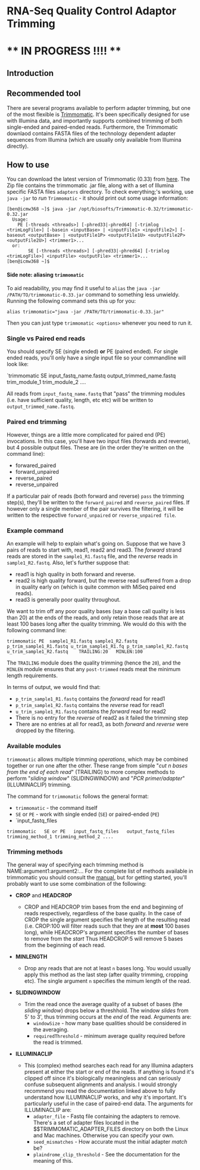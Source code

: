 # RNA-Seq Quality Control Adaptor Trimming

# ** IN PROGRESS !!!! **

## Introduction




## Recommended tool

There are several programs available to perform  adapter trimming, but one of the most flexible is [Trimmomatic](http://www.usadellab.org/cms/?page=trimmomatic). It's been specifically designed for use with Illumina data, and importantly supports combined trimming of both single-ended and paired-ended reads. Furthermore, the Trimmomatic downlaod contains FASTA files of the technology dependent adapter sequences from Illumina (which are usually only available from Illumina directly).


## How to use

You can download the latest version of Trimmomatic (0.33) from [here](http://www.usadellab.org/cms/uploads/supplementary/Trimmomatic/Trimmomatic-0.33.zip). The Zip file contains the trimmomatic .jar file, along with a set of Illumina specific FASTA files `adapters` directory. To check everything;'s working, use `java -jar` to *run* `Trimmomatic` - it should print out some usage information:

	[ben@icmw368 ~]$ java -jar /opt/biosofts/Trimmomatic-0.32/trimmomatic-0.32.jar 
	  Usage: 
		PE [-threads <threads>] [-phred33|-phred64] [-trimlog <trimLogFile>] [-basein <inputBase> | <inputFile1> <inputFile2>] [-baseout <outputBase> | <outputFile1P> <outputFile1U> <outputFile2P> <outputFile2U>] <trimmer1>...
   	  or: 
        	SE [-threads <threads>] [-phred33|-phred64] [-trimlog <trimLogFile>] <inputFile> <outputFile> <trimmer1>...
	[ben@icmw368 ~]$ 

#### Side note: aliasing `trimmomatic`

To aid readability, you may find it useful to `alias` the `java -jar /PATH/TO/trimmomatic-0.33.jar` command to something less unwieldy. Running the following command sets this up for you:

	alias trimmomatic="java -jar /PATH/TO/trimmomatic-0.33.jar"

Then you can just type `trimmomatic <options>` whenever you need to run it.


### Single vs Paired end reads

You should specify SE (single ended) **or** PE (paired ended).  For single ended reads, you'll only have a single input file so your commandline will look like:

`trimmomatic   SE   input_fastq_name.fastq  output_trimmed_name.fastq   trim_module_1   trim_module_2 ....

All reads from `input_fastq_name.fastq` that "pass" the trimming modules (i.e. have sufficient quality, length, etc etc) will be written to `output_trimmed_name.fastq`. 

### Paired end trimming

However, things are a little more complicated for paired end (PE) invocations. In this case, you'll have two input files (forwards and reverse), but 4 possible output files. These are (in the order they're written on the command line):

   - forwared_paired
   - forward_unpaired
   - reverse_paired
   - reverse_unpaired
   
If a particular pair of reads (both forward and reverse) `pass` the trimming step(s), they'll be written to the `forward_paired` and `reverse_paired` files. If however only a single member of the pair survives the filtering, it will be written to the respective `forward_unpaired` or `reverse_unpaired file`. 


### Example command
An example will help to explain what's going on. Suppose that we have 3 pairs of reads to start with, read1, read2 and read3. The *forward* strand reads are stored in the `sample1_R1.fastq` file, and the *reverse* reads in `sample1_R2.fastq`. Also, let's further suppose that:

  - read1 is high quality in both forward and reverse.
  - read2 is high quality forward, but the reverse read suffered from a drop in quality early on (which is quite common with MiSeq paired end reads).
  - read3 is generally poor quality throughout.


We want to trim off any poor quality bases (say a base call quality is less than 20) at the ends of the reads, and only retain those reads that are at least 100 bases long after the quality trimming. We would do this with the following command line:

   `trimmomatic PE  sample1_R1.fastq sample1_R2.fastq  p_trim_sample1_R1.fastq u_trim_sample1_R1.fq p_trim_sample1_R2.fastq u_trim_sample1_R2.fastq    TRAILING:20   MINLEN:100`
   
The `TRAILING` module does the quality trimming (hence the `20`), and the `MINLEN` module ensures that any `post-trimmed` reads meat the minimum length requirements.

In terms of output, we would find that:

   - `p_trim_sample1_R1.fastq` contains the *forward* read for read1
   - `p_trim_sample1_R2.fastq` contains the *reverse* read for read1
   - `u_trim_sample1_R1.fastq` contains the *forward* read for read2
   - There is no entry for the *reverse* of read2 as it failed the trimming step
   - There are no entries at all for read3, as both *forward* and *reverse* were dropped by the filtering.



### Available modules

`trimmomatic` allows multiple trimming *operations*, which may be combined together or run one after the other. These range from simple "*cut n bases from the end of each read*" (TRAILING) to more complex methods to perform "*sliding window*" (SLIDINGWINDOW) and "*PCR primer/adapter*" (ILLUMINACLIP) trimming. 

The command for `trimmomatic` follows the general format:
   - `trimmomatic` - the command itself
   - `SE` or `PE` - work with single ended (`SE`) or paired-ended (`PE`)
   - `input_fastq_files

`trimmomatic   SE or PE   input_fastq_files   output_fastq_files  trimming_method_1 trimming_method_2 ....`

### Trimming methods

The general way of specifying each trimming method is NAME:argument1:argument2:... For the complete list of methods available in trimmomatic you should consult the [manual](http://www.usadellab.org/cms/uploads/supplementary/Trimmomatic/TrimmomaticManual_V0.33.pdf), but for getting started, you'll probably want to use some combination of the following:

   - **CROP** and **HEADCROP**
       - CROP and HEADCROP trim bases from the end and beginning of reads respectively, regardless of the base quality. In the case of CROP the single argument specifies the length of the resulting read (i.e. CROP:100 will filter reads such that they are at **most** 100 bases long), while HEADCROP's argument specifies the number of bases to remove from the *start* Thus HEADCROP:5 will remove 5 bases from the beginning of each read.
       
   - **MINLENGTH**
       - Drop any reads that are not at least `n` bases long. You would usually apply this method as the last step (after quality trimming, cropping etc). The single argument `n` specifies the mimum length of the read.
       
   - **SLIDINGWINDOW**
       - Trim the read once the average quality of a subset of bases (the *sliding window*) drops below a threshhold. The window *slides* from 5' to 3', thus trimming occurs at the *end* of the read.  Arguments are:
           - `windowSize` - how many base qualities should be considered in the averaging.
           - `requiredThreshold` - minimum average quality required before the read is trimmed.
           
   - **ILLUMINACLIP**
       - This (complex) method searches each read for any Illumina adapters present at either the start or end of the reads. If anything is found it's clipped off since it's biologically meaningless and can seriously confuse subsequent alignments and analysis. I would strongly recommend you read the documentation linked above to fully understand how ILLUMINACLIP works, and why it's important. It's particularly useful in the case of paired-end data. The arguments for ILLUMINACLIP are:
           - `adapter_file` - Fastq file containing the adapters to remove. There's a set of adapter files located in the  $$TRIMMOMATIC_ADAPTER_FILES directory on both the Linux and Mac machines. Otherwise you can specify your own.
           - `seed_mismatches` - How accurate must the initial adapter *match* be?
           - `plaindrome_clip_threshold` - See the documentation for the meaning of this.



